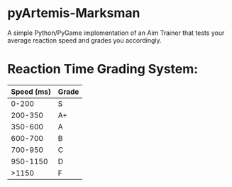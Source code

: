 # pyArtemis-Marksman
A simple Python/PyGame implementation of an Aim Trainer that tests your average reaction speed and grades you accordingly.

# Reaction Time Grading System:
| Speed (ms)   | Grade |
|--------------|-------|
| 0-200        | S     |
| 200-350      | A+    |
| 350-600      | A     |
| 600-700      | B     |
| 700-950      | C     |
| 950-1150     | D     |
| >1150        | F     |


